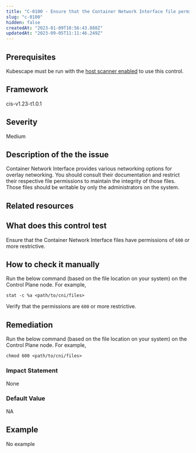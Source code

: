 ```yaml
---
title: "C-0100 - Ensure that the Container Network Interface file permissions are set to 600 or more restrictive"
slug: "c-0100"
hidden: false
createdAt: "2023-01-09T10:56:43.888Z"
updatedAt: "2023-09-05T11:11:46.249Z"
---
```

## Prerequisites
Kubescape must be run with the [host scanner enabled](../scanning.md#the-host-scanner) to use this control.
## Framework
cis-v1.23-t1.0.1
## Severity
Medium
## Description of the the issue
Container Network Interface provides various networking options for overlay networking. You should consult their documentation and restrict their respective file permissions to maintain the integrity of those files. Those files should be writable by only the administrators on the system.
## Related resources

## What does this control test
Ensure that the Container Network Interface files have permissions of `600` or more restrictive.
## How to check it manually
Run the below command (based on the file location on your system) on the Control Plane node. For example,

 
```
stat -c %a <path/to/cni/files>

```
 Verify that the permissions are `600` or more restrictive.
## Remediation
Run the below command (based on the file location on your system) on the Control Plane node. For example,

 
```
chmod 600 <path/to/cni/files>

```
### Impact Statement
None
### Default Value
NA
## Example
No example